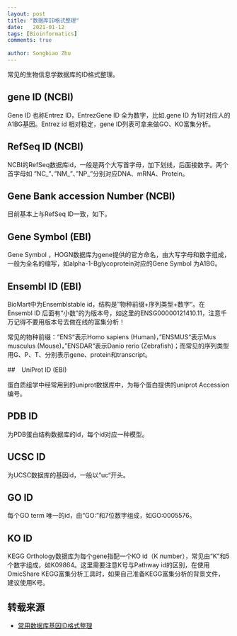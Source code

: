 ```yaml
---
layout: post
title: "数据库ID格式整理"
date:   2021-01-12
tags: [Bioinformatics]
comments: true
 
author: Songbiao Zhu
---
```


常见的生物信息学数据库的ID格式整理。

<!-- more -->

## gene ID (NCBI)

Gene ID 也称Entrez ID，EntrezGene ID 全为数字，比如.gene ID 为1时对应人的A1BG基因。Entrez id 相对稳定，gene ID列表可拿来做GO、KO富集分析。

## RefSeq ID (NCBI)

NCBI的RefSeq数据库id，一般是两个大写首字母，加下划线，后面接数字。两个首字母如 ”NC_”、”NM_”、”NP_”分别对应DNA、mRNA、Protein。

## Gene Bank accession Number (NCBI)

目前基本上与RefSeq ID一致，如下。

## Gene Symbol (EBI)

Gene Symbol ，HOGN数据库为gene提供的官方命名，由大写字母和数字组成，一般为全名的缩写，如alpha-1-Bglycoprotein对应的Gene Symbol 为A1BG。

## Ensembl ID (EBI)

BioMart中为Ensemblstable id，结构是”物种前缀+序列类型+数字“。在 Ensembl ID 后面有”小数”的为版本号，如这里的ENSG00000121410.11，注意千万记得不要用版本号去做在线的富集分析！

常见的物种前缀：“ENS“表示Homo sapiens (Human)，”ENSMUS“表示Mus musculus (Mouse)，”ENSDAR“表示Danio rerio (Zebrafish)；而常见的序列类型用G、P、T、分别表示gene、protein和transcript。

##　UniProt ID (EBI)

蛋白质组学中经常用到的uniprot数据库中，为每个蛋白提供的uniprot Accession编号。

## PDB ID

为PDB蛋白结构数据库的id，每个id对应一种模型。

## UCSC ID

为UCSC数据库的基因id，一般以“uc“开头。

## GO ID

每个GO term 唯一的id，由“GO:”和7位数字组成，如GO:0005576。

## KO ID

KEGG Orthology数据库为每个gene指配一个KO id（K number），常见由“K”和5个数字组成，如K09864。这里需要注意K号与Pathway id的区别，在使用OmicShare KEGG富集分析工具时，如果自己准备KEGG富集分析的背景文件，建议使用K号。

## 转载来源

* [常用数据库基因ID格式整理](https://mp.weixin.qq.com/s?__biz=MzA5NzQzOTgzMw==&mid=2650836737&idx=1&sn=c25a3cad6d90c28da7ece43db8bc1c46&chksm=8b54f637bc237f21a5dce8c23649e84ea540c0ba6ce6d7db7b407643fea18ed76bd01fb6d6f2&scene=21#wechat_redirect)